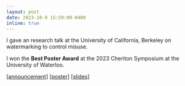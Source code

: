 ```yaml
---
layout: post
date: 2023-10-9 15:59:00-0400
inline: true
---
```


I gave an research talk at the University of California, Berkeley on watermarking to control misuse.

I won the <b>Best Poster Award</b> at the 2023 Cheriton Symposium at the University of Waterloo. 

[[announcement]](https://uwaterloo.ca/computer-science/news/2023-cheriton-research-symposium-poster-winners) <a href="/assets/pdf/poster_reliable_watermarking.pdf" target="_blank" rel="noopener noreferrer" class="float-right">[poster]</a>
<a href="/assets/pdf/slides_berkeley.pdf" target="_blank" rel="noopener noreferrer" class="float-right">[slides]</a>



